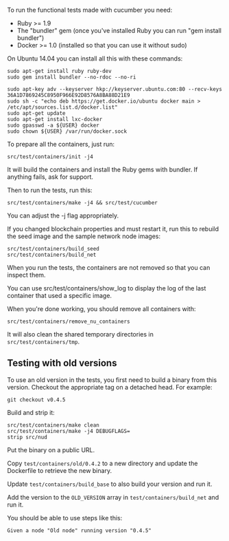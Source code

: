 To run the functional tests made with cucumber you need:

* Ruby >= 1.9
* The "bundler" gem (once you've installed Ruby you can run "gem install bundler")
* Docker >= 1.0 (installed so that you can use it without sudo)

On Ubuntu 14.04 you can install all this with these commands:

    sudo apt-get install ruby ruby-dev
    sudo gem install bundler --no-rdoc --no-ri

    sudo apt-key adv --keyserver hkp://keyserver.ubuntu.com:80 --recv-keys 36A1D7869245C8950F966E92D8576A8BA88D21E9
    sudo sh -c "echo deb https://get.docker.io/ubuntu docker main > /etc/apt/sources.list.d/docker.list"
    sudo apt-get update
    sudo apt-get install lxc-docker
    sudo gpasswd -a ${USER} docker
    sudo chown ${USER} /var/run/docker.sock

To prepare all the containers, just run:

    src/test/containers/init -j4

It will build the containers and install the Ruby gems with bundler. If anything fails, ask for support.

Then to run the tests, run this:

    src/test/containers/make -j4 && src/test/cucumber

You can adjust the -j flag appropriately.


If you changed blockchain properties and must restart it, run this to rebuild the seed image and the sample network node images:

    src/test/containers/build_seed
    src/test/containers/build_net

When you run the tests, the containers are not removed so that you can inspect them.

You can use src/test/containers/show_log to display the log of the last container that used a specific image.

When you're done working, you should remove all containers with:

    src/test/containers/remove_nu_containers

It will also clean the shared temporary directories in `src/test/containers/tmp`.


Testing with old versions
-------------------------

To use an old version in the tests, you first need to build a binary from this version. Checkout the appropriate tag on a detached head. For example:

    git checkout v0.4.5

Build and strip it:

    src/test/containers/make clean
    src/test/containers/make -j4 DEBUGFLAGS=
    strip src/nud

Put the binary on a public URL.

Copy `test/containers/old/0.4.2` to a new directory and update the Dockerfile to retrieve the new binary.

Update `test/containers/build_base` to also build your version and run it.

Add the version to the `OLD_VERSION` array in `test/containers/build_net` and run it.

You should be able to use steps like this:

    Given a node "Old node" running version "0.4.5"
